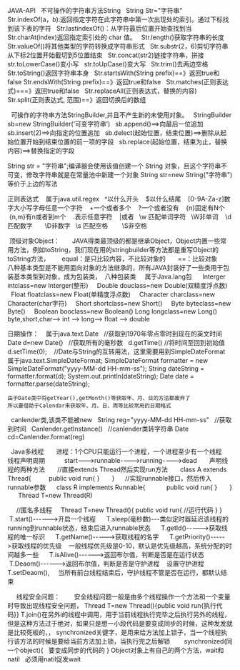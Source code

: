 JAVA-API
   不可操作的字符串方法String
   String Str="字符串"
   Str.indexOf(a，b):返回指定字符在此字符串中第一次出现处的索引。通过下标找到该下表的字符
   Str.lastindexOf()：从字符最后位置开始查找到当
   Str.charAt(index)返回指定索引处的 char 值。
   Str.length()获取字符串的长度
   Str.valueOf()将其他类型的字符转换成字符串形式
   Str.substr(2，6)剪切字符串从下标2位置开始截切到5位置结束
   Str.concat(str2)链接字符串，拼接
   str.toLowerCase()变小写
   str.toUpCase()变大写
   Str.trim()去两边空格
   Str.toString()返回字符串本身
   Str.startsWith(String prefix)==》返回true和false
   Str.endsWith(String prefix)==》返回true和false
   Str.matches(正则表达式)===》返回true和false
   Str.replaceAll(正则表达式，替换的内容)
   Str.split(正则表达式, 范围)==》返回切换后的数组
   
   可操作的字符串方法StringBuilder,并且不产生新的未使用对象。
   StringBuilder sb=new StringBuilder(‘可变字符串’)
   sb.append()==>向最后一位追加
   sb.insert(2)==>向指定的位置追加
   sb.delect(起始位置，结束位置)==>删除从起始位置开始到结束位置的前一项的字段
   sb.replace(起始位置，结束为止，替换内容)==>替换指定的字段
   

String str = "字符串";编译器会使用该值创建一个 String 对象，且这个字符串不可变，修改字符串就是在常量池中新建一个对象
String str=new String("字符串")等价于上边的写法

正则表达式
    属于java.util.regex
    ^以什么开头
    $以什么结尾
    [0-9A-Za-z]数字大小写字母任意一个字符
    +一个或者多个
    ?一个或者没有
    {n}固定有N个
    {n,m}有n或者到m个
    .表示任意字符
    |或者
    \w 匹配单词字符    \W非单词
    \d 匹配数字        \D非数字
    \s 匹配空格        \S非空格
    

  顶级对象Object：
       JAVA得类最顶级的都是继承Object，Object内置一些常用方法，例如toString，我们现在用的stringbuilder等方法都是重写Object的toString方法，
       equal：是只比较内容，不比较对象的
       ==：比较对象
       八种基本类型是不能用面向对象的方法继承的，所有JAVA封装好了一些类用于包装基本类型到对象，成为包装类，
  八种包装类
     属于Java.lang包
      Interger intclass=new Interger(整形)
      Double douclass=new Double(双精度浮点数)
      Float floatclass=new Float(单精度浮点数)
      Character charclass=new Character(char字符)
      Short shortclass=new Short()
      Byte byteclass=new Byte()
      Boolean booclass=new Boolean()
      Long longclass=new Long()
 byte,short,char—> int —> long—> float —> double 
 
 
 日期操作：
    属于java.text.Date
    //获取到1970年零点零时到现在的英文时间
    Date d=new Date()
    //获取所有的毫秒数
    d.getTime()
    //将时间至回到初始值
    d.setTime(0);
    //Date与String的互转用法，这里需要用到SimpleDateFormat
     属于java.text.SimpleDateFormat;
     SimpleDateFormat formatter = new SimpleDateFormat("yyyy-MM-dd HH-mm-ss");
     String dateString = formatter.format(d);
     System.out.println(dateString);
     Date date = formatter.parse(dateString);
    
    
    由于Date类中将getYear(),getMonth()等获取年、月、日的方法都废弃了
    所以要借助于Calendar来获取年、月、日、周等比较常用的日期格式
   canlender类,该类不能被new
   String reg="yyyy-MM-dd HH-mm-ss"
   //获取到时间
   Canlender.getInstance()
   //canlender类转字符串
   Date cd=Canlender.format(reg)
   
   
   
   
   
   
   
   
   
   
   
   
   Java多线程
       进程：1个CPU只能运行一个进程，一个进程至少有一个线程
       线程声明周期
           start--->runnable---->running---->dead
       声明线程的两种方法
       //直接extends Thread然后实现run方法
       class A extends Thread{
          public void run{
	  }
        }
      //实现runnable接口，然后传入runnable参数
      class  R implements Runnable{
            public void run{
	    }
       }
       Thread  T=new Thread(R)
       
       
      //匿名多线程
      Thread T=new Thread(){
         public void run{
	 //运行代码
	 }
      }
      T.start()------>开启一个线程
      T.sleep(毫秒数)---类似定时器延迟该线程的running到runnable状态，结束后进入runnable状态
      T.getId()----->获取线程的唯一标识
      T.getName()----->获取线程的名字
      T.getPriority()----->获取线程的优先级    一般线程优先级是0-10，默认是优先级越高，系统分配的时间越多一些
      T.isAlive()------>返回布尔值，判断是否是在运行状态
      T.Deaom()------>返回布尔值，判断是否是守护进程    设置守护进程  T.setDeaom(),     当所有前台线程结束后，守护线程不管是否在运行，都默认结束
      
      
      
      线程安全问题：
        安全线程问题一般是由多个线程操作一个方法和一个变量时导致出现线程安全问题，
	Thread T=new Thread(){public void run{执行代码}}
	T.join()在另外i的线程中调用，用于当前线程执行完毕之后执行另外的线程，但是这种方法过于绝对，如果只是想一小段代码是要变成同步的时候，这种发发就是比较死板的，，
	synchronized关键字，是用来给方法加上锁子，当一个线程执行该方法的时候是要给当前方法加上锁，当执行完之后解锁
        synchronized(同一个object){   要变成同步的代码的    }
	Object对象上有自己的两个方法，wait和natil   必须用natil促发wait
	
	
	
      
		
    
 
     
    
       
